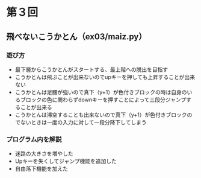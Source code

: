 # 第３回
## 飛べないこうかとん（ex03/maiz.py）
### 遊び方
* 最下層からこうかとんがスタートする、最上階への脱出を目指す
* こうかとんは飛ぶことが出来ないのでupキーを押しても上昇することが出来ない
* こうかとんは足腰が強いので真下（y+1）が色付きブロックの時は自身のいるブロックの色に関わらずdownキーを押すことによって三段分ジャンプすることが出来る
* こうかとんは滞空することも出来ないので真下（y+1）が色付きブロックのでないときは一度の入力に対して一段分降下してしまう
### プログラム内を解説
* 迷路の大きさを増やした
* Upキーを失くしてジャンプ機能を追加した
* 自由落下機能を加えた